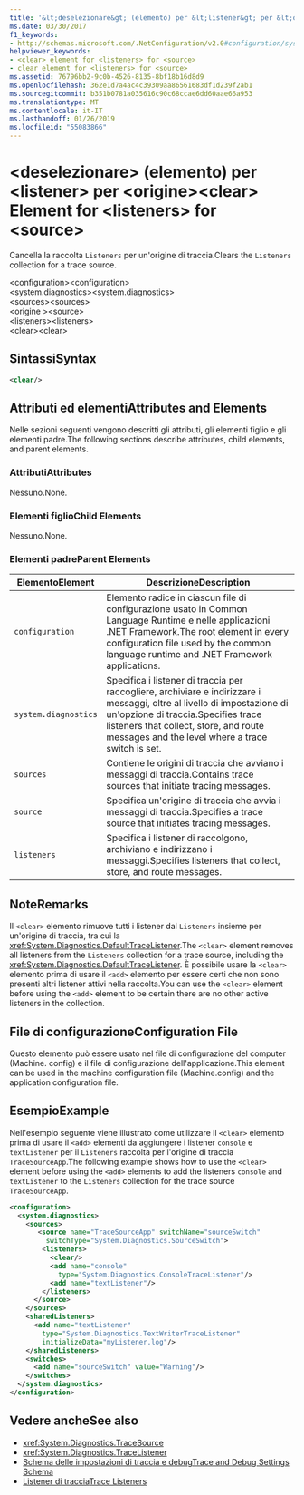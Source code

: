 ```yaml
---
title: '&lt;deselezionare&gt; (elemento) per &lt;listener&gt; per &lt;origine&gt;'
ms.date: 03/30/2017
f1_keywords:
- http://schemas.microsoft.com/.NetConfiguration/v2.0#configuration/system.diagnostics/sources/source/listeners/clear
helpviewer_keywords:
- <clear> element for <listeners> for <source>
- clear element for <listeners> for <source>
ms.assetid: 76796bb2-9c0b-4526-8135-8bf18b16d8d9
ms.openlocfilehash: 362e1d7a4ac4c39309aa86561683df1d239f2ab1
ms.sourcegitcommit: b351b0781a035616c90c68ccae6dd60aae66a953
ms.translationtype: MT
ms.contentlocale: it-IT
ms.lasthandoff: 01/26/2019
ms.locfileid: "55083866"
---
```

# <a name="ltcleargt-element-for-ltlistenersgt-for-ltsourcegt"></a><span data-ttu-id="0ee6c-102">&lt;deselezionare&gt; (elemento) per &lt;listener&gt; per &lt;origine&gt;</span><span class="sxs-lookup"><span data-stu-id="0ee6c-102">&lt;clear&gt; Element for &lt;listeners&gt; for &lt;source&gt;</span></span>
<span data-ttu-id="0ee6c-103">Cancella la raccolta `Listeners` per un'origine di traccia.</span><span class="sxs-lookup"><span data-stu-id="0ee6c-103">Clears the `Listeners` collection for a trace source.</span></span>  
  
 <span data-ttu-id="0ee6c-104">\<configuration></span><span class="sxs-lookup"><span data-stu-id="0ee6c-104">\<configuration></span></span>  
<span data-ttu-id="0ee6c-105">\<system.diagnostics></span><span class="sxs-lookup"><span data-stu-id="0ee6c-105">\<system.diagnostics></span></span>  
<span data-ttu-id="0ee6c-106">\<sources></span><span class="sxs-lookup"><span data-stu-id="0ee6c-106">\<sources></span></span>  
<span data-ttu-id="0ee6c-107">\<origine ></span><span class="sxs-lookup"><span data-stu-id="0ee6c-107">\<source></span></span>  
<span data-ttu-id="0ee6c-108">\<listeners></span><span class="sxs-lookup"><span data-stu-id="0ee6c-108">\<listeners></span></span>  
<span data-ttu-id="0ee6c-109">\<clear></span><span class="sxs-lookup"><span data-stu-id="0ee6c-109">\<clear></span></span>  
  
## <a name="syntax"></a><span data-ttu-id="0ee6c-110">Sintassi</span><span class="sxs-lookup"><span data-stu-id="0ee6c-110">Syntax</span></span>  
  
```xml  
<clear/>  
```  
  
## <a name="attributes-and-elements"></a><span data-ttu-id="0ee6c-111">Attributi ed elementi</span><span class="sxs-lookup"><span data-stu-id="0ee6c-111">Attributes and Elements</span></span>  
 <span data-ttu-id="0ee6c-112">Nelle sezioni seguenti vengono descritti gli attributi, gli elementi figlio e gli elementi padre.</span><span class="sxs-lookup"><span data-stu-id="0ee6c-112">The following sections describe attributes, child elements, and parent elements.</span></span>  
  
### <a name="attributes"></a><span data-ttu-id="0ee6c-113">Attributi</span><span class="sxs-lookup"><span data-stu-id="0ee6c-113">Attributes</span></span>  
 <span data-ttu-id="0ee6c-114">Nessuno.</span><span class="sxs-lookup"><span data-stu-id="0ee6c-114">None.</span></span>  
  
### <a name="child-elements"></a><span data-ttu-id="0ee6c-115">Elementi figlio</span><span class="sxs-lookup"><span data-stu-id="0ee6c-115">Child Elements</span></span>  
 <span data-ttu-id="0ee6c-116">Nessuno.</span><span class="sxs-lookup"><span data-stu-id="0ee6c-116">None.</span></span>  
  
### <a name="parent-elements"></a><span data-ttu-id="0ee6c-117">Elementi padre</span><span class="sxs-lookup"><span data-stu-id="0ee6c-117">Parent Elements</span></span>  
  
|<span data-ttu-id="0ee6c-118">Elemento</span><span class="sxs-lookup"><span data-stu-id="0ee6c-118">Element</span></span>|<span data-ttu-id="0ee6c-119">Descrizione</span><span class="sxs-lookup"><span data-stu-id="0ee6c-119">Description</span></span>|  
|-------------|-----------------|  
|`configuration`|<span data-ttu-id="0ee6c-120">Elemento radice in ciascun file di configurazione usato in Common Language Runtime e nelle applicazioni .NET Framework.</span><span class="sxs-lookup"><span data-stu-id="0ee6c-120">The root element in every configuration file used by the common language runtime and .NET Framework applications.</span></span>|  
|`system.diagnostics`|<span data-ttu-id="0ee6c-121">Specifica i listener di traccia per raccogliere, archiviare e indirizzare i messaggi, oltre al livello di impostazione di un'opzione di traccia.</span><span class="sxs-lookup"><span data-stu-id="0ee6c-121">Specifies trace listeners that collect, store, and route messages and the level where a trace switch is set.</span></span>|  
|`sources`|<span data-ttu-id="0ee6c-122">Contiene le origini di traccia che avviano i messaggi di traccia.</span><span class="sxs-lookup"><span data-stu-id="0ee6c-122">Contains trace sources that initiate tracing messages.</span></span>|  
|`source`|<span data-ttu-id="0ee6c-123">Specifica un'origine di traccia che avvia i messaggi di traccia.</span><span class="sxs-lookup"><span data-stu-id="0ee6c-123">Specifies a trace source that initiates tracing messages.</span></span>|  
|`listeners`|<span data-ttu-id="0ee6c-124">Specifica i listener di raccolgono, archiviano e indirizzano i messaggi.</span><span class="sxs-lookup"><span data-stu-id="0ee6c-124">Specifies listeners that collect, store, and route messages.</span></span>|  
  
## <a name="remarks"></a><span data-ttu-id="0ee6c-125">Note</span><span class="sxs-lookup"><span data-stu-id="0ee6c-125">Remarks</span></span>  
 <span data-ttu-id="0ee6c-126">Il `<clear>` elemento rimuove tutti i listener dal `Listeners` insieme per un'origine di traccia, tra cui la <xref:System.Diagnostics.DefaultTraceListener>.</span><span class="sxs-lookup"><span data-stu-id="0ee6c-126">The `<clear>` element removes all listeners from the `Listeners` collection for a trace source, including the <xref:System.Diagnostics.DefaultTraceListener>.</span></span> <span data-ttu-id="0ee6c-127">È possibile usare la `<clear>` elemento prima di usare il `<add>` elemento per essere certi che non sono presenti altri listener attivi nella raccolta.</span><span class="sxs-lookup"><span data-stu-id="0ee6c-127">You can use the `<clear>` element before using the `<add>` element to be certain there are no other active listeners in the collection.</span></span>  
  
## <a name="configuration-file"></a><span data-ttu-id="0ee6c-128">File di configurazione</span><span class="sxs-lookup"><span data-stu-id="0ee6c-128">Configuration File</span></span>  
 <span data-ttu-id="0ee6c-129">Questo elemento può essere usato nel file di configurazione del computer (Machine. config) e il file di configurazione dell'applicazione.</span><span class="sxs-lookup"><span data-stu-id="0ee6c-129">This element can be used in the machine configuration file (Machine.config) and the application configuration file.</span></span>  
  
## <a name="example"></a><span data-ttu-id="0ee6c-130">Esempio</span><span class="sxs-lookup"><span data-stu-id="0ee6c-130">Example</span></span>  
 <span data-ttu-id="0ee6c-131">Nell'esempio seguente viene illustrato come utilizzare il `<clear>` elemento prima di usare il `<add>` elementi da aggiungere i listener `console` e `textListener` per il `Listeners` raccolta per l'origine di traccia `TraceSourceApp`.</span><span class="sxs-lookup"><span data-stu-id="0ee6c-131">The following example shows how to use the `<clear>` element before using the `<add>` elements to add the listeners `console` and `textListener` to the `Listeners` collection for the trace source `TraceSourceApp`.</span></span>  
  
```xml  
<configuration>  
  <system.diagnostics>  
    <sources>  
       <source name="TraceSourceApp" switchName="sourceSwitch"   
         switchType="System.Diagnostics.SourceSwitch">  
        <listeners>  
          <clear/>  
          <add name="console"   
            type="System.Diagnostics.ConsoleTraceListener"/>  
          <add name="textListener"/>  
        </listeners>  
      </source>  
    </sources>  
    <sharedListeners>  
      <add name="textListener"   
        type="System.Diagnostics.TextWriterTraceListener"   
        initializeData="myListener.log"/>  
    </sharedListeners>  
    <switches>  
      <add name="sourceSwitch" value="Warning"/>  
    </switches>  
  </system.diagnostics>  
</configuration>   
```  
  
## <a name="see-also"></a><span data-ttu-id="0ee6c-132">Vedere anche</span><span class="sxs-lookup"><span data-stu-id="0ee6c-132">See also</span></span>
- <xref:System.Diagnostics.TraceSource>
- <xref:System.Diagnostics.TraceListener>
- [<span data-ttu-id="0ee6c-133">Schema delle impostazioni di traccia e debug</span><span class="sxs-lookup"><span data-stu-id="0ee6c-133">Trace and Debug Settings Schema</span></span>](../../../../../docs/framework/configure-apps/file-schema/trace-debug/index.md)
- [<span data-ttu-id="0ee6c-134">Listener di traccia</span><span class="sxs-lookup"><span data-stu-id="0ee6c-134">Trace Listeners</span></span>](../../../../../docs/framework/debug-trace-profile/trace-listeners.md)
